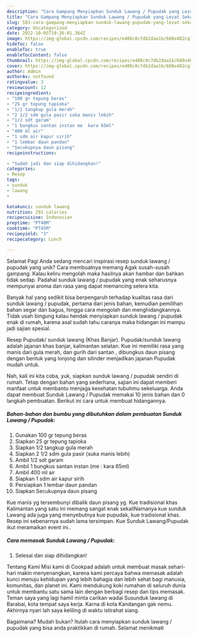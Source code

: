 ```yaml
---
description: "Cara Gampang Menyiapkan Sunduk Lawang / Pupudak yang Lezat Sekali, Sempurna"
title: "Cara Gampang Menyiapkan Sunduk Lawang / Pupudak yang Lezat Sekali, Sempurna"
slug: 583-cara-gampang-menyiapkan-sunduk-lawang-pupudak-yang-lezat-sekali-sempurna
category: Uncategorized
date: 2022-10-05T19:26:01.364Z
image: https://img-global.cpcdn.com/recipes/e408c0c7db2daa1b/680x482cq70/sunduk-lawang-pupudak-foto-resep-utama.jpg
hideToc: false
enableToc: true
enableTocContent: false
thumbnail: https://img-global.cpcdn.com/recipes/e408c0c7db2daa1b/680x482cq70/sunduk-lawang-pupudak-foto-resep-utama.jpg
cover: https://img-global.cpcdn.com/recipes/e408c0c7db2daa1b/680x482cq70/sunduk-lawang-pupudak-foto-resep-utama.jpg
author: Admin
authorAv: notfound
ratingvalue: 3
reviewcount: 12
recipeingredient:
- "100 gr tepung beras"
- "25 gr tepung tapioka"
- "1/2 tangkup gula merah"
- "2 1/2 sdm gula pasir suka manis lebih"
- "1/2 sdt garam"
- "1 bungkus santan instan me  kara 65ml"
- "400 ml air"
- "1 sdm air kapur sirih"
- "1 lembar daun pandan"
- "Secukupnya daun pisang"
recipeinstructions:

- "Sudah jadi dan siap dihidangkan!"
categories:
- Resep
tags:
- sunduk
- lawang
- 

katakunci: sunduk lawang  
nutrition: 291 calories
recipecuisine: Indonesian
preptime: "PT40M"
cooktime: "PT45M"
recipeyield: "3"
recipecategory: Lunch

---
```



Selamat Pagi Anda sedang mencari inspirasi resep sunduk lawang / pupudak yang unik? Cara membuatnya memang Agak susah-susah gampang. Kalau keliru mengolah maka hasilnya akan hambar dan bahkan tidak sedap. Padahal sunduk lawang / pupudak yang enak seharusnya mempunyai aroma dan rasa yang dapat memancing selera kita.


Banyak hal yang sedikit bisa berpengaruh terhadap kualitas rasa dari sunduk lawang / pupudak, pertama dari jenis bahan, kemudian pemilihan bahan segar dan bagus, hingga cara mengolah dan menghidangkannya. Tidak usah bingung kalau hendak menyiapkan sunduk lawang / pupudak enak di rumah, karena asal sudah tahu caranya maka hidangan ini mampu jadi sajian spesial.

Resep Pupudak/ sunduk lawang (Khas Banjar). Pupudak/sunduk lawang adalah jajanan khas banjar, kalimantan selatan. Kue ini memiliki rasa yang manis dari gula merah, dan gurih dari santan , dibungkus daun pisang dengan bentuk yang lonjong dan silinder menjadikan jajanan Pupudak mudah untuk.


Nah, kali ini kita coba, yuk, siapkan sunduk lawang / pupudak sendiri di rumah. Tetap dengan bahan yang sederhana, sajian ini dapat memberi manfaat untuk membantu menjaga kesehatan tubuhmu sekeluarga. Anda dapat membuat Sunduk Lawang / Pupudak memakai 10 jenis bahan dan 0 langkah pembuatan. Berikut ini cara untuk membuat hidangannya.

<!--inarticleads1-->

##### Bahan-bahan dan bumbu yang dibutuhkan dalam pembuatan Sunduk Lawang / Pupudak:

1. Gunakan 100 gr tepung beras
1. Siapkan 25 gr tepung tapioka
1. Siapkan 1/2 tangkup gula merah
1. Siapkan 2 1/2 sdm gula pasir (suka manis lebih)
1. Ambil 1/2 sdt garam
1. Ambil 1 bungkus santan instan (me : kara 65ml)
1. Ambil 400 ml air
1. Siapkan 1 sdm air kapur sirih
1. Persiapkan 1 lembar daun pandan
1. Siapkan Secukupnya daun pisang


Kue manis yg tersembunyi dibalik daun pisang yg. Kue tradisional khas Kalimantan yang satu ini memang sangat enak sekaliNamanya kue sunduk Lawang ada juga yang menyebutnya kue pupudak, kue tradisional khas. Resep ini sebenarnya sudah lama tersimpan. Kue Sunduk Lawang/Pupudak ikut meramaikan event ini.. 

<!--inarticleads2-->

##### Cara memasak Sunduk Lawang / Pupudak:


1. Selesai dan siap dihidangkan!

Tentang Kami Misi kami di Cookpad adalah untuk membuat masak sehari-hari makin menyenangkan, karena kami percaya bahwa memasak adalah kunci menuju kehidupan yang lebih bahagia dan lebih sehat bagi manusia, komunitas, dan planet ini. Kami mendukung koki rumahan di seluruh dunia untuk membantu satu sama lain dengan berbagi resep dan tips memasak. Teman saya yang lagi hamil minta carikan wadai Susunduk lawang di Barabai, kota tempat saya kerja. Karna di kota Kandangan gak nemu. Akhirnya nyari lah saya keliling di waktu istirahat siang. 

Bagaimana? Mudah bukan? Itulah cara menyiapkan sunduk lawang / pupudak yang bisa anda praktikkan di rumah. Selamat menikmati
